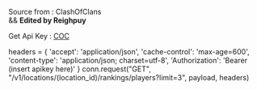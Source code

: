 Source from : ClashOfClans
<br>
 && **Edited by Reighpuy**

Get Api Key : [COC](https://developer.clashofclans.com/)

headers = {
  'accept': 'application/json',
  'cache-control': 'max-age=600',
  'content-type': 'application/json; charset=utf-8',
  'Authorization': 'Bearer (insert apikey here)'
}
conn.request("GET", "/v1/locations/(location_id)/rankings/players?limit=3", payload, headers)
